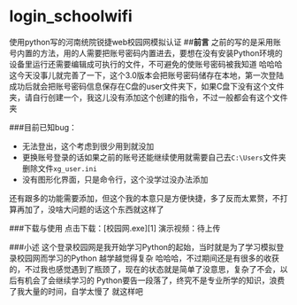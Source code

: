 # login_schoolwifi
使用python写的河南统院锐捷web校园网模拟认证
##**前言**
之前的写的是采用账号内置的方法，用的人需要把账号密码内置进去，要想在没有安装Python环境的设备里运行还需要编辑成可执行的文件，不可避免的使账号密码被我知道 哈哈哈
这今天没事儿就完善了一下，这个3.0版本会把账号密码储存在本地，第一次登陆成功后就会把账号密码信息保存在C盘的user文件夹下，如果C盘下没有这个文件夹，请自行创建一个，我这儿没有添加这个创建的指令，不过一般都会有这个文件夹

###目前已知bug：

 - 无法登出，这个考虑到很少用到就没加
 - 更换账号登录的话如果之前的账号还能继续使用就需要自己去`C:\Users`文件夹删除文件`xg_user.ini`
 - 没有图形化界面，只是命令行，这个没学过没办法添加

还有跟多的功能需要添加，但这个我的本意只是方便快捷，多了反而太累赘，不打算再加了，没啥大问题的话这个东西就这样了

###下载与使用
点击下载：[校园网.exe][1]
演示视频：待上传


###小述
这个登录校园网是我开始学习Python的起始，当时就是为了学习模拟登录校园网而学习的Python
越学越觉得复杂 哈哈哈，不过期间还是有很多的收获的，不过我也感觉遇到了瓶颈了，现在的状态就是简单了没意思，复杂了不会，以后有机会了会继续学习的
Python要告一段落了，终究不是专业所学的知识，浪费了我大量的时间，自学太慢了
就这样吧
